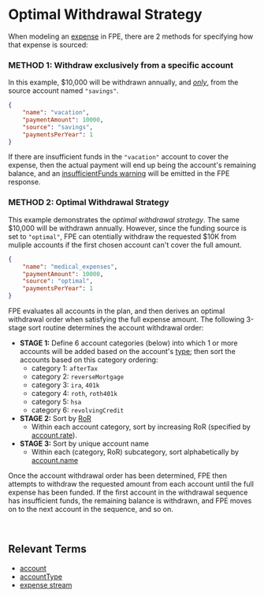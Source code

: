 # Optimal Withdrawal Strategy

When modeling an [expense](terms.md#expense-stream) in FPE, there are 2 methods for specifying how that expense is sourced:


### METHOD 1: Withdraw exclusively from a specific account

In this example, $10,000 will be withdrawn annually, and <u>_only_</u>, from the source account named `"savings"`.

```json
{
    "name": "vacation",
    "paymentAmount": 10000,
    "source": "savings",
    "paymentsPerYear": 1
}
```

If there are insufficient funds in the `"vacation"` account to cover the expense, then the actual payment will end up being the account's remaining balance, and an [insufficientFunds warning](README.md#what-is-a-warning) will be emitted in the FPE response.

### METHOD 2: Optimal Withdrawal Strategy

This example demonstrates the _optimal withdrawal strategy_. The same $10,000 will be withdrawn annually.  However, since the funding source is set to `"optimal"`, FPE can otentially withdraw the requested $10K from muliple accounts if the first chosen account can't cover the full amount.

```json
{
    "name": "medical_expenses",
    "paymentAmount": 10000,
    "source": "optimal",
    "paymentsPerYear": 1
}
```

FPE evaluates all accounts in the plan, and then derives an optimal withdrawal order when satisfying the full expense amount.  The following 3-stage sort routine determines the account withdrawal order:

- **STAGE 1:** Define 6 account categories (below) into which 1 or more accounts will be added based on the account's [type](datatypes.md#accounttype); then sort the accounts based on this category ordering:
    - category 1: `afterTax`
    - category 2: `reverseMortgage`
    - category 3: `ira`, `401k`
    - category 4: `roth`, `roth401k`
    - category 5: `hsa`
    - category 6: `revolvingCredit`
- **STAGE 2:** Sort by [RoR](https://www.investopedia.com/terms/r/rateofreturn.asp)
    - Within each account category, sort by increasing RoR (specified by [account.rate](datatypes.md#account)).
- **STAGE 3:** Sort by unique account name
    - Within each (category, RoR) subcategory, sort alphabetically by [account.name](datatypes.md#account)

Once the account withdrawal order has been determined, FPE then attempts to withdraw the requested amount from each account until the full expense has been funded.  If the first account in the withdrawal sequence has insufficient funds, the remaining balance is withdrawn, and FPE moves on to the next account in the sequence, and so on.

<br/>

## Relevant Terms

- [account](datatypes.md#account)
- [accountType](datatypes.md#accounttype)
- [expense stream](terms.md#expense-stream)
